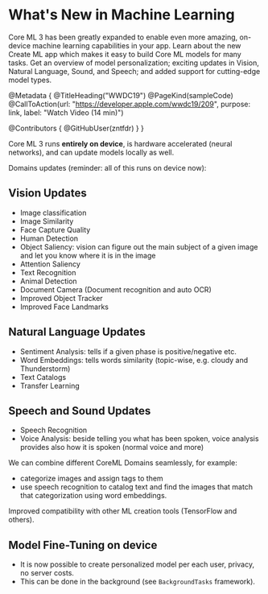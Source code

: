 # What's New in Machine Learning

Core ML 3 has been greatly expanded to enable even more amazing, on-device machine learning capabilities in your app. Learn about the new Create ML app which makes it easy to build Core ML models for many tasks. Get an overview of model personalization; exciting updates in Vision, Natural Language, Sound, and Speech; and added support for cutting-edge model types.

@Metadata {
   @TitleHeading("WWDC19")
   @PageKind(sampleCode)
   @CallToAction(url: "https://developer.apple.com/wwdc19/209", purpose: link, label: "Watch Video (14 min)")

   @Contributors {
      @GitHubUser(zntfdr)
   }
}



Core ML 3 runs **entirely on device**, is hardware accelerated (neural networks), and can update models locally as well.

Domains updates (reminder: all of this runs on device now):

## Vision Updates

- Image classification
- Image Similarity
- Face Capture Quality
- Human Detection
- Object Saliency: vision can figure out the main subject of a given image and let you know where it is in the image
- Attention Saliency
- Text Recognition
- Animal Detection
- Document Camera (Document recognition and auto OCR)
- Improved Object Tracker
- Improved Face Landmarks

## Natural Language Updates

- Sentiment Analysis: tells if a given phase is positive/negative etc.
- Word Embeddings: tells words similarity (topic-wise, e.g. cloudy and Thunderstorm)
- Text Catalogs
- Transfer Learning

## Speech and Sound Updates

- Speech Recognition
- Voice Analysis: beside telling you what has been spoken, voice analysis provides also how it is spoken (normal voice and more)

We can combine different CoreML Domains seamlessly, for example:  

- categorize images and assign tags to them
- use speech recognition to catalog text and find the images that match that categorization using word embeddings.

Improved compatibility with other ML creation tools (TensorFlow and others).

## Model Fine-Tuning on device

- It is now possible to create personalized model per each user, privacy, no server costs.
- This can be done in the background (see `BackgroundTasks` framework).
